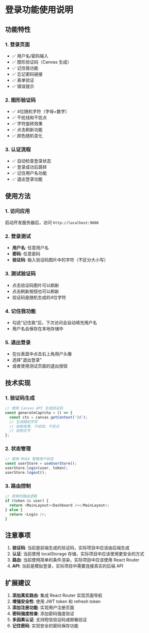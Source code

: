 # 登录功能使用说明

## 功能特性

### 1. 登录页面
- ✅ 用户名/密码输入
- ✅ 图形验证码（Canvas 生成）
- ✅ 记住我功能
- ✅ 忘记密码链接
- ✅ 表单验证
- ✅ 错误提示

### 2. 图形验证码
- ✅ 4位随机字符（字母+数字）
- ✅ 干扰线和干扰点
- ✅ 字符旋转效果
- ✅ 点击刷新功能
- ✅ 颜色随机变化

### 3. 认证流程
- ✅ 自动检查登录状态
- ✅ 登录成功后跳转
- ✅ 记住用户名功能
- ✅ 退出登录功能

## 使用方法

### 1. 访问应用
启动开发服务器后，访问 `http://localhost:9000`

### 2. 登录测试
- **用户名**: 任意用户名
- **密码**: 任意密码
- **验证码**: 输入验证码图片中的字符（不区分大小写）

### 3. 测试验证码
- 点击验证码图片可以刷新
- 点击刷新按钮也可以刷新
- 验证码是随机生成的4位字符

### 4. 记住我功能
- 勾选"记住我"后，下次访问会自动填充用户名
- 用户名会保存在本地存储中

### 5. 退出登录
- 在仪表盘中点击右上角用户头像
- 选择"退出登录"
- 或者使用测试页面的退出按钮

## 技术实现

### 1. 验证码生成
```typescript
// 使用 Canvas API 生成验证码
const generateCaptcha = () => {
  const ctx = canvas.getContext('2d');
  // 生成随机字符
  // 绘制背景、干扰线、干扰点
  // 绘制文字
};
```

### 2. 状态管理
```typescript
// 使用 MobX 管理用户状态
const userStore = useUserStore();
userStore.login(user, token);
userStore.logout();
```

### 3. 路由控制
```typescript
// 简单的路由逻辑
if (token && user) {
  return <MainLayout><Dashboard /></MainLayout>;
} else {
  return <Login />;
}
```

## 注意事项

1. **验证码**: 当前是前端生成的验证码，实际项目中应该由后端生成
2. **认证**: 当前使用 localStorage 存储，实际项目中应该使用更安全的方式
3. **路由**: 当前使用简单的条件渲染，实际项目中应该使用 React Router
4. **API**: 当前是模拟登录，实际项目中需要连接真实的后端 API

## 扩展建议

1. **添加真实路由**: 集成 React Router 实现页面导航
2. **增强安全性**: 使用 JWT token 和 refresh token
3. **添加注册功能**: 实现用户注册页面
4. **密码强度检查**: 添加密码强度验证
5. **多因素认证**: 支持短信验证码或邮箱验证
6. **记住密码**: 实现安全的密码保存功能 